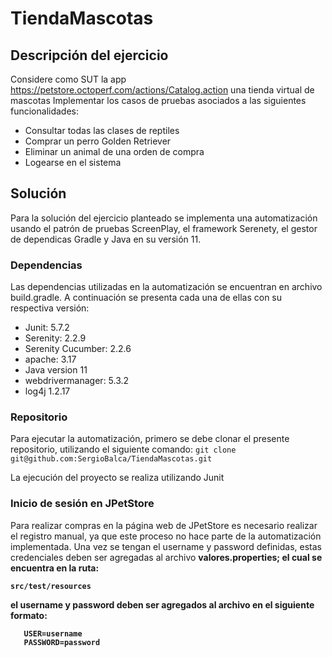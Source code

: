 # TiendaMascotas

## Descripción del ejercicio

Considere como SUT la app https://petstore.octoperf.com/actions/Catalog.action una tienda virtual de mascotas Implementar
los casos de pruebas asociados a las siguientes funcionalidades:
- Consultar todas las clases de reptiles
- Comprar un perro Golden Retriever
- Eliminar un animal de una orden de compra
- Logearse en el sistema

## Solución

Para la solución del ejercicio planteado se implementa una automatización usando el patrón de pruebas ScreenPlay, el
framework Serenety, el gestor de dependicas Gradle y Java en su versión 11.

### Dependencias

Las dependencias utilizadas en la automatización se encuentran en archivo build.gradle. A continuación se presenta cada
una de ellas con su respectiva versión:
- Junit: 5.7.2
- Serenity: 2.2.9
- Serenity Cucumber: 2.2.6
- apache: 3.17
- Java version 11
- webdrivermanager: 5.3.2
- log4j 1.2.17

### Repositorio

Para ejecutar la automatización, primero se debe clonar el presente repositorio, utilizando el siguiente comando:
``` git clone git@github.com:SergioBalca/TiendaMascotas.git ```

La ejecución del proyecto se realiza utilizando Junit

### Inicio de sesión en JPetStore

Para realizar compras en la página web de JPetStore es necesario realizar el registro manual, ya que este proceso no
hace parte de la automatización implementada. Una vez se tengan el username y password definidas, estas credenciales
deben ser agregadas al archivo <b>valores.properties<b>; el cual se encuentra en la ruta:

```src/test/resources```

el username y password deben ser agregados al archivo en el siguiente formato:
```
   USER=username
   PASSWORD=password
```
